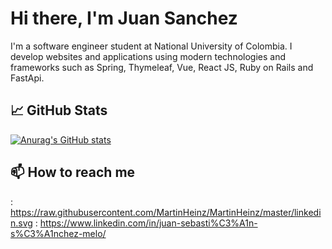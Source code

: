 
<!--
**jusanchezme/jusanchezme** is a ✨ _special_ ✨ repository because its `README.md` (this file) appears on your GitHub profile.

Here are some ideas to get you started:

- 🔭 I’m currently working on ...
- 🌱 I’m currently learning ...
- 👯 I’m looking to collaborate on ...
- 🤔 I’m looking for help with ...
- 💬 Ask me about ...
- 📫 How to reach me: ...
- 😄 Pronouns: ...
- ⚡ Fun fact: ...
-->
# Hi there, I'm Juan Sanchez 

I'm a software engineer student at National University of Colombia. I develop websites and applications using modern technologies and frameworks such as Spring, Thymeleaf, Vue, React JS, Ruby on Rails and FastApi.


## 📈 GitHub Stats
[![Anurag's GitHub stats](https://github-readme-stats.vercel.app/api?username=jusanchezme)](https://github.com/anuraghazra/github-readme-stats)


## 📫 How to reach me
: https://raw.githubusercontent.com/MartinHeinz/MartinHeinz/master/linkedin.svg
: https://www.linkedin.com/in/juan-sebasti%C3%A1n-s%C3%A1nchez-melo/


